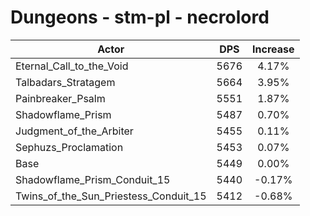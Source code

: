# Dungeons - stm-pl - necrolord
| Actor | DPS | Increase |
|---|:---:|:---:|
|Eternal_Call_to_the_Void|5676|4.17%|
|Talbadars_Stratagem|5664|3.95%|
|Painbreaker_Psalm|5551|1.87%|
|Shadowflame_Prism|5487|0.70%|
|Judgment_of_the_Arbiter|5455|0.11%|
|Sephuzs_Proclamation|5453|0.07%|
|Base|5449|0.00%|
|Shadowflame_Prism_Conduit_15|5440|-0.17%|
|Twins_of_the_Sun_Priestess_Conduit_15|5412|-0.68%|
